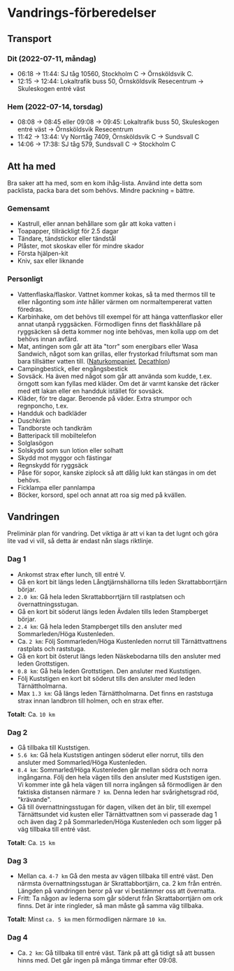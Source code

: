 # Vandrings-förberedelser

## Transport

### Dit (2022-07-11, måndag)
* 06:18 -> 11:44: SJ tåg 10560, Stockholm C -> Örnsköldsvik C.
* 12:15 -> 12:44: Lokaltrafik buss 50, Örnsköldsvik Resecentrum -> Skuleskogen entré väst

### Hem (2022-07-14, torsdag)
* 08:08 -> 08:45 eller 09:08 -> 09:45: Lokaltrafik buss 50, Skuleskogen entré väst -> Örnsköldsvik Resecentrum
* 11:42 -> 13:44: Vy Norrtåg 7409, Örnsköldsvik C -> Sundsvall C
* 14:06 -> 17:38: SJ tåg 579, Sundsvall C -> Stockholm C

## Att ha med
Bra saker att ha med, som en kom ihåg-lista. Använd inte detta som packlista,
packa bara det som behövs. Mindre packning = bättre.

### Gemensamt
* Kastrull, eller annan behållare som går att koka vatten i
* Toapapper, tillräckligt för 2.5 dagar
* Tändare, tändstickor eller tändstål
* Plåster, mot skoskav eller för mindre skador
* Första hjälpen-kit
* Kniv, sax eller liknande

### Personligt
* Vattenflaska/flaskor. Vattnet kommer kokas, så ta med thermos till te
eller någonting som *inte* håller värmen om normaltempererat vatten föredras.
* Karbinhake, om det behövs till exempel för att hänga vattenflaskor eller annat
utanpå ryggsäcken. Förmodligen finns det flaskhållare på ryggsäcken så detta
kommer nog inte behövas, men kolla upp om det behövs innan avfärd.
* Mat, antingen som går att äta "torr" som energibars eller Wasa Sandwich,
något som kan grillas, eller frystorkad friluftsmat som man bara tillsätter
vatten till.
([Naturkompaniet](https://www.naturkompaniet.se/utrustning/friluftsmat-och-energibars/frystorkad-mat/),
[Decathlon](https://www.decathlon.se/5159-frystorkad-mat))
* Campingbestick, eller engångsbestick
* Sovsäck. Ha även med något som går att använda som kudde, t.ex. örngott som
kan fyllas med kläder. Om det är varmt kanske det räcker med ett lakan eller
en handduk istället för sovsäck.
* Kläder, för tre dagar. Beroende på väder. Extra strumpor och regnponcho, t.ex.
* Handduk och badkläder
* Duschkräm
* Tandborste och tandkräm
* Batteripack till mobiltelefon
* Solglasögon
* Solskydd som sun lotion eller solhatt
* Skydd mot myggor och fästingar
* Regnskydd för ryggsäck
* Påse för sopor, kanske ziplock så att dålig lukt kan stängas in om det behövs.
* Ficklampa eller pannlampa
* Böcker, korsord, spel och annat att roa sig med på kvällen.

## Vandringen
Preliminär plan för vandring. Det viktiga är att vi kan ta det lugnt och göra
lite vad vi vill, så detta är endast nån slags riktlinje.

### Dag 1
* Ankomst strax efter lunch, till entré V.
* Gå en kort bit längs leden Långtjärnshällorna tills leden
Skrattabborrtjärn börjar.
* `2.0 km`: Gå hela leden Skrattabborrtjärn till rastplatsen och övernattningsstugan.
* Gå en kort bit söderut längs leden Ävdalen tills leden Stampberget börjar.
* `2.4 km`: Gå hela leden Stampberget tills den ansluter med Sommarleden/Höga Kustenleden.
* Ca. `2 km`: Följ Sommarleden/Höga Kustenleden norrut till Tärnättvattnens
rastplats och raststuga.
* Gå en kort bit österut längs leden Näskebodarna tills den ansluter med leden
Grottstigen.
* `0.8 km`: Gå hela leden Grottstigen. Den ansluter med Kuststigen.
* Följ Kuststigen en kort bit söderut tills den ansluter med leden
Tärnättholmarna.
* Max `1.3 km`: Gå längs leden Tärnättholmarna. Det finns en raststuga strax
innan landbron till holmen, och en strax efter.

**Totalt**: Ca. `10 km`

### Dag 2
* Gå tillbaka till Kuststigen.
* `5.6 km`: Gå hela Kuststigen antingen söderut eller norrut, tills den ansluter
med Sommarled/Höga Kustenleden.
* `8.4 km`: Sommarled/Höga Kustenleden går mellan södra och norra ingångarna.
Följ den hela vägen tills den ansluter med Kuststigen igen. Vi kommer inte gå
hela vägen till norra ingången så förmodligen är den faktiska distansen närmare
`7 km`. Denna leden har svårighetsgrad röd, "krävande".
* Gå till övernattningsstugan för dagen, vilken det än blir, till exempel
Tärnättsundet vid kusten eller Tärnättvattnen som vi passerade dag 1 och
även dag 2 på Sommarleden/Höga Kustenleden och som ligger på väg tillbaka
till entré väst.

**Totalt**: Ca. `15 km`

### Dag 3
* Mellan ca. `4-7 km` Gå den mesta av vägen tillbaka till entré väst. Den
närmsta övernattningsstugan är Skrattabbortjärn, ca. 2 km från entrén.
Längden på vandringen beror på var vi bestämmer oss att övernatta.
* Fritt: Ta någon av lederna som går söderut från Skrattaborrtjärn om ork
finns. Det är inte ringleder, så man måste gå samma väg tillbaka.

**Totalt**: Minst `ca. 5 km` men förmodligen närmare `10 km`.

### Dag 4
* Ca. `2 km`: Gå tillbaka till entré väst. Tänk på att gå tidigt så att
bussen hinns med. Det går ingen på många timmar efter 09:08.
